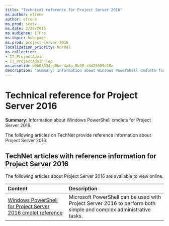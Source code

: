 ```yaml
---
title: "Technical reference for Project Server 2016"
ms.author: efrene
author: efrene
ms.prod: scotv
ms.date: 3/28/2016
ms.audience: ITPro
ms.topic: hub-page
ms.prod: project-server-2016
localization_priority: Normal
ms.collection:
- IT_ProjectAdmin
- IT_ProjectAdmin_Top
ms.assetid: b9b03034-d8be-4a3a-8b38-a3d25609d18c
description: "Summary: Information about Windows PowerShell cmdlets for Project Server 2016."
---
```


# Technical reference for Project Server 2016
 
 **Summary:** Information about Windows PowerShell cmdlets for Project Server 2016.
  
The following articles on TechNet provide reference information about Project Server 2016.
  
## TechNet articles with reference information for Project Server 2016

The following articles about Project Server 2016 are available to view online.
  
|**Content**|**Description**|
|:-----|:-----|
|[Windows PowerShell for Project Server 2016 cmdlet reference](windows-powershell-for-project-server-2016-cmdlet-reference.md) <br/> |Microsoft PowerShell can be used with Project Server 2016 to perform both simple and complex administrative tasks.  <br/> |
   

